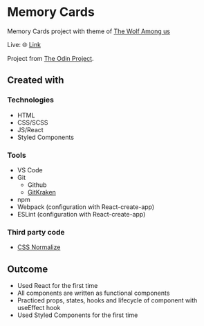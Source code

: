 # Memory Cards
Memory Cards project with theme of [The Wolf Among us](https://www.telltale.com/the-wolf-among-us/)

Live: 🌐 [Link](https://dawidbal.github.io/memory-card/)

Project from [The Odin Project](https://www.theodinproject.com).

## Created with

### Technologies
* HTML
* CSS/SCSS
* JS/React
* Styled Components

### Tools
* VS Code
* Git
  * Github
  * [GitKraken](https://www.gitkraken.com/)
* npm
* Webpack (configuration with React-create-app)
* ESLint (configuration with React-create-app)

### Third party code
* [CSS Normalize](https://github.com/necolas/normalize.css)

## Outcome
* Used React for the first time
* All components are written as functional components
* Practiced props, states, hooks and lifecycle of component with useEffect hook
* Used Styled Components for the first time 
